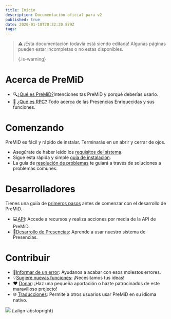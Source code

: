 ```yaml
---
title: Inicio
description: Documentación oficial para v2
published: true
date: 2020-01-18T20:32:20.879Z
tags:
---
```


> :warning: ¡Esta documentación todavía está siendo editada! Algunas páginas pueden estar incompletas o no estas disponibles. 
> 
> {.is-warning}

# Acerca de PreMiD
- :mag:[¿Qué es PreMiD?](/about)Intenciones tas PreMiD y porqué deberías usarlo.
- :link: [¿Qué es RPC?](https://discordapp.com/rich-presence) Todo acerca de las Presencias Enriquecidas y sus funciones.

# Comenzando

PreMiD es fácil y rápido de instalar. Terminarás en un abrir y cerrar de ojos.

- Asegúrate de haber leido los [requisitos del sistema](/install/requirements).
- Sigue esta rápida y simple [guía de instalación](/install).
- La guía de [resolución de problemas](/troubleshooting) te guiará a través de soluciones a problemas comunes.

# Desarrolladores

Tienes una guiía de [primeros pasos](/dev) antes de comenzar con el desarrollo de PreMiD.

- :computer:[API](/dev/api): Accede a recursos y realiza acciones por media de la API de PreMiD.
- :wrench:[Desarrollo de Presencias](/dev/presence): Aprende a usar nuestro sistema de Presencias.

# Contribuir
- :bug:[Informar de un error](https://github.com/PreMiD): Ayudanos a acabar con esos molestos errores.
- :bulb:[Sugiere nuevas funciones](https://discord.gg/premid): ¡Necesitamos tus ideas!
- :heart: [Donar](https://www.patreon.com/Timeraa): ¡Haz una pequeña aportación o hazte patrocinados de este maravilloso projecto!
- :globe_with_meridians: [Traducciones](https://translate.premid.app): Permite a otros usuarios usar PreMiD en su idioma nativo.

![](https://beta.premid.app/img/logo.2b414dc2.gif) {.align-abstopright}